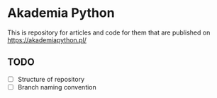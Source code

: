 # Akademia Python

This is repository for articles and code for them that are published on https://akademiapython.pl/

## TODO

- [ ] Structure of repository
- [ ] Branch naming convention
